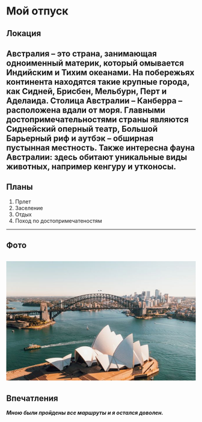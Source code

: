 # Мой отпуск

## Локация
Австралия – это страна, занимающая одноименный материк, который омывается Индийским и Тихим океанами. На побережьях континента находятся такие крупные города, как Сидней, Брисбен, Мельбурн, Перт и Аделаида. Столица Австралии – Канберра – расположена вдали от моря. Главными достопримечательностями страны являются Сиднейский оперный театр, Большой Барьерный риф и аутбэк – обширная пустынная местность. Также интересна фауна Австралии: здесь обитают уникальные виды животных, например кенгуру и утконосы.
---

## Планы
1. Прлет
2. Заселение
3. Отдых
4. Поход по достопримечатеностям
---

## Фото
![фото](photo.jpg)
---

## Впечатления
**_Мною были пройдены все маршруты и я остался доволен._**